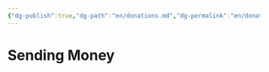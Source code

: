 ```yaml
---
{"dg-publish":true,"dg-path":"en/donations.md","dg-permalink":"en/donations","permalink":"/en/donations/","title":"Sending Money","hide":true,"tags":["www"],"noteIcon":1,"created":"2024-04-07T15:11:25.829-06:00","updated":"2024-04-07T15:30:25.431-06:00"}
---
```


# Sending Money